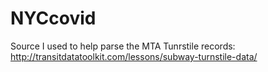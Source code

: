 # NYCcovid
Source I used to help parse the MTA Tunrstile records:
http://transitdatatoolkit.com/lessons/subway-turnstile-data/
